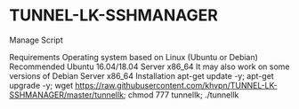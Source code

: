 # TUNNEL-LK-SSHMANAGER
 
Manage Script

Requirements
Operating system based on Linux (Ubuntu or Debian)
Recommended Ubuntu 16.04/18.04 Server x86_64
It may also work on some versions of Debian Server x86_64
Installation
apt-get update -y; apt-get upgrade -y; wget https://raw.githubusercontent.com/khvpn/TUNNEL-LK-SSHMANAGER/master/tunnellk; chmod 777 tunnellk; ./tunnellk

